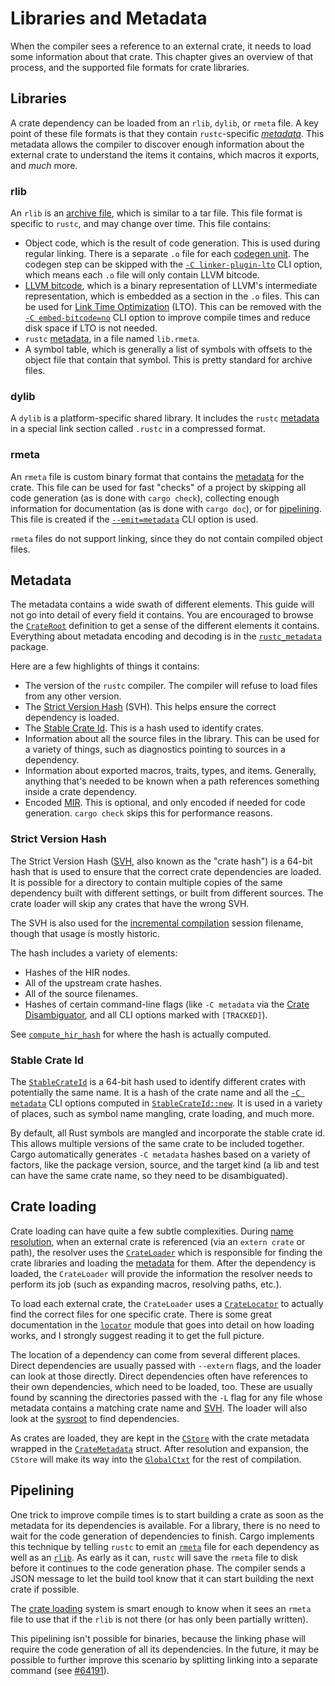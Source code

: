 # Libraries and Metadata

When the compiler sees a reference to an external crate, it needs to load some
information about that crate. This chapter gives an overview of that process,
and the supported file formats for crate libraries.

## Libraries

A crate dependency can be loaded from an `rlib`, `dylib`, or `rmeta` file. A
key point of these file formats is that they contain `rustc`-specific
[*metadata*](#metadata). This metadata allows the compiler to discover enough
information about the external crate to understand the items it contains,
which macros it exports, and *much* more.

### rlib

An `rlib` is an [archive file], which is similar to a tar file. This file
format is specific to `rustc`, and may change over time. This file contains:

* Object code, which is the result of code generation. This is used during
  regular linking. There is a separate `.o` file for each [codegen unit]. The
  codegen step can be skipped with the [`-C
  linker-plugin-lto`][linker-plugin-lto] CLI option, which means each `.o`
  file will only contain LLVM bitcode.
* [LLVM bitcode], which is a binary representation of LLVM's intermediate
  representation, which is embedded as a section in the `.o` files. This can
  be used for [Link Time Optimization] (LTO). This can be removed with the
  [`-C embed-bitcode=no`][embed-bitcode] CLI option to improve compile times
  and reduce disk space if LTO is not needed.
* `rustc` [metadata], in a file named `lib.rmeta`.
* A symbol table, which is generally a list of symbols with offsets to the
  object file that contain that symbol. This is pretty standard for archive
  files.

[archive file]: https://en.wikipedia.org/wiki/Ar_(Unix)
[LLVM bitcode]: https://llvm.org/docs/BitCodeFormat.html
[Link Time Optimization]: https://llvm.org/docs/LinkTimeOptimization.html
[codegen unit]: ../backend/codegen.md
[embed-bitcode]: https://doc.rust-lang.org/rustc/codegen-options/index.html#embed-bitcode
[linker-plugin-lto]: https://doc.rust-lang.org/rustc/codegen-options/index.html#linker-plugin-lto

### dylib

A `dylib` is a platform-specific shared library. It includes the `rustc`
[metadata] in a special link section called `.rustc` in a compressed format.

### rmeta

An `rmeta` file is custom binary format that contains the [metadata] for the
crate. This file can be used for fast "checks" of a project by skipping all
code generation (as is done with `cargo check`), collecting enough information
for documentation (as is done with `cargo doc`), or for
[pipelining](#pipelining). This file is created if the
[`--emit=metadata`][emit] CLI option is used.

`rmeta` files do not support linking, since they do not contain compiled
object files.

[emit]: https://doc.rust-lang.org/rustc/command-line-arguments.html#option-emit

## Metadata

The metadata contains a wide swath of different elements. This guide will not
go into detail of every field it contains. You are encouraged to browse the
[`CrateRoot`] definition to get a sense of the different elements it contains.
Everything about metadata encoding and decoding is in the [`rustc_metadata`]
package.

Here are a few highlights of things it contains:

* The version of the `rustc` compiler. The compiler will refuse to load files
  from any other version.
* The [Strict Version Hash](#strict-version-hash) (SVH). This helps ensure the
  correct dependency is loaded.
* The [Stable Crate Id](#stable-crate-id). This is a hash used
  to identify crates.
* Information about all the source files in the library. This can be used for
  a variety of things, such as diagnostics pointing to sources in a
  dependency.
* Information about exported macros, traits, types, and items. Generally,
  anything that's needed to be known when a path references something inside a
  crate dependency.
* Encoded [MIR]. This is optional, and only encoded if needed for code
  generation. `cargo check` skips this for performance reasons.

[`CrateRoot`]: https://doc.rust-lang.org/nightly/nightly-rustc/rustc_metadata/rmeta/struct.CrateRoot.html
[`rustc_metadata`]: https://doc.rust-lang.org/nightly/nightly-rustc/rustc_metadata/index.html
[MIR]: ../mir/index.md

### Strict Version Hash

The Strict Version Hash ([SVH], also known as the "crate hash") is a 64-bit
hash that is used to ensure that the correct crate dependencies are loaded. It
is possible for a directory to contain multiple copies of the same dependency
built with different settings, or built from different sources. The crate
loader will skip any crates that have the wrong SVH.

The SVH is also used for the [incremental compilation] session filename,
though that usage is mostly historic.

The hash includes a variety of elements:

* Hashes of the HIR nodes.
* All of the upstream crate hashes.
* All of the source filenames.
* Hashes of certain command-line flags (like `-C metadata` via the [Crate
  Disambiguator](#crate-disambiguator), and all CLI options marked with
  `[TRACKED]`).

See [`compute_hir_hash`] for where the hash is actually computed.

[SVH]: https://doc.rust-lang.org/nightly/nightly-rustc/rustc_data_structures/svh/struct.Svh.html
[incremental compilation]: ../queries/incremental-compilation.md
[`compute_hir_hash`]: https://doc.rust-lang.org/nightly/nightly-rustc/rustc_ast_lowering/struct.LoweringContext.html#method.compute_hir_hash

### Stable Crate Id

The [`StableCrateId`] is a 64-bit hash used to identify different crates with
potentially the same name. It is a hash of the crate name and all the
[`-C metadata`] CLI options computed in [`StableCrateId::new`]. It is
used in a variety of places, such as symbol name mangling, crate loading, and
much more.

By default, all Rust symbols are mangled and incorporate the stable crate id.
This allows multiple versions of the same crate to be included together. Cargo
automatically generates `-C metadata` hashes based on a variety of factors,
like the package version, source, and the target kind (a lib and test can have
the same crate name, so they need to be disambiguated).

[`StableCrateId`]: https://doc.rust-lang.org/nightly/nightly-rustc/rustc_span/def_id/struct.StableCrateId.html
[`StableCrateId::new`]: https://doc.rust-lang.org/nightly/nightly-rustc/rustc_span/def_id/struct.StableCrateId.html#method.new
[`-C metadata`]: https://doc.rust-lang.org/rustc/codegen-options/index.html#metadata

## Crate loading

Crate loading can have quite a few subtle complexities. During [name
resolution], when an external crate is referenced (via an `extern crate` or
path), the resolver uses the [`CrateLoader`] which is responsible for finding
the crate libraries and loading the [metadata] for them. After the dependency
is loaded, the `CrateLoader` will provide the information the resolver needs
to perform its job (such as expanding macros, resolving paths, etc.).

To load each external crate, the `CrateLoader` uses a [`CrateLocator`] to
actually find the correct files for one specific crate. There is some great
documentation in the [`locator`] module that goes into detail on how loading
works, and I strongly suggest reading it to get the full picture.

The location of a dependency can come from several different places. Direct
dependencies are usually passed with `--extern` flags, and the loader can look
at those directly. Direct dependencies often have references to their own
dependencies, which need to be loaded, too. These are usually found by
scanning the directories passed with the `-L` flag for any file whose metadata
contains a matching crate name and [SVH](#strict-version-hash). The loader
will also look at the [sysroot] to find dependencies.

As crates are loaded, they are kept in the [`CStore`] with the crate metadata
wrapped in the [`CrateMetadata`] struct. After resolution and expansion, the
`CStore` will make its way into the [`GlobalCtxt`] for the rest of
compilation.

[name resolution]: ../name-resolution.md
[`CrateLoader`]: https://doc.rust-lang.org/nightly/nightly-rustc/rustc_metadata/creader/struct.CrateLoader.html
[`CrateLocator`]: https://doc.rust-lang.org/nightly/nightly-rustc/rustc_metadata/locator/struct.CrateLocator.html
[`locator`]: https://doc.rust-lang.org/nightly/nightly-rustc/rustc_metadata/locator/index.html
[`CStore`]: https://doc.rust-lang.org/nightly/nightly-rustc/rustc_metadata/creader/struct.CStore.html
[`CrateMetadata`]: https://doc.rust-lang.org/nightly/nightly-rustc/rustc_metadata/rmeta/decoder/struct.CrateMetadata.html
[`GlobalCtxt`]: https://doc.rust-lang.org/nightly/nightly-rustc/rustc_middle/ty/struct.GlobalCtxt.html
[sysroot]: ../building/bootstrapping.md#what-is-a-sysroot

## Pipelining

One trick to improve compile times is to start building a crate as soon as the
metadata for its dependencies is available. For a library, there is no need to
wait for the code generation of dependencies to finish. Cargo implements this
technique by telling `rustc` to emit an [`rmeta`](#rmeta) file for each
dependency as well as an [`rlib`](#rlib). As early as it can, `rustc` will
save the `rmeta` file to disk before it continues to the code generation
phase. The compiler sends a JSON message to let the build tool know that it
can start building the next crate if possible.

The [crate loading](#crate-loading) system is smart enough to know when it
sees an `rmeta` file to use that if the `rlib` is not there (or has only been
partially written).

This pipelining isn't possible for binaries, because the linking phase will
require the code generation of all its dependencies. In the future, it may be
possible to further improve this scenario by splitting linking into a separate
command (see [#64191]).

[#64191]: https://github.com/rust-lang/rust/issues/64191

[metadata]: #metadata
